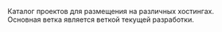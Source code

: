 Каталог проектов для размещения на различных хостингах.  
Основная ветка является веткой текущей разработки.
